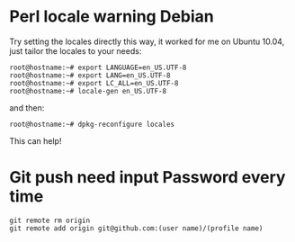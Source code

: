 
# Perl locale warning Debian

Try setting the locales directly this way, it worked for me on Ubuntu 10.04, just tailor the locales to your needs:
```
root@hostname:~# export LANGUAGE=en_US.UTF-8
root@hostname:~# export LANG=en_US.UTF-8
root@hostname:~# export LC_ALL=en_US.UTF-8
root@hostname:~# locale-gen en_US.UTF-8
```
and then:
```
root@hostname:~# dpkg-reconfigure locales
```
This can help!

# Git push need input Password every time

```
git remote rm origin
git remote add origin git@github.com:(user name)/(profile name)
```
